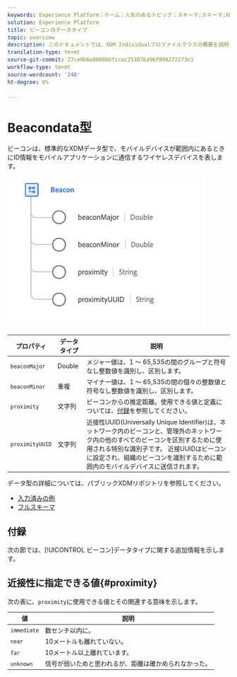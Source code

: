 ```yaml
---
keywords: Experience Platform；ホーム；人気のあるトピック；スキーマ;スキーマ;XDM；フィールド；スキーマ;スキーマ；ビーコン；インタラクションの詳細；データ型；データ型；
solution: Experience Platform
title: ビーコンのデータタイプ
topic: overview
description: このドキュメントでは、XDM Individualプロファイルクラスの概要を説明します。
translation-type: tm+mt
source-git-commit: 27ce9b6e8608bbfccac25387ba96f998272273c1
workflow-type: tm+mt
source-wordcount: '248'
ht-degree: 6%

---
```



#  Beacondata型

 ビーコンは、標準的なXDMデータ型で、モバイルデバイスが範囲内にあるときにID情報をモバイルアプリケーションに通信するワイヤレスデバイスを表します。

<img src="../images/data-types/beacon.png" width="450" /><br />

| プロパティ | データタイプ | 説明 |
| --- | --- | --- |
| `beaconMajor` | Double | メジャー値は、1 ～ 65,535の間のグループと符号なし整数値を識別し、区別します。 |
| `beaconMinor` | 重複 | マイナー値は、1 ～ 65,535の間の個々の整数値と符号なし整数値を識別し、区別します。 |
| `proximity` | 文字列 | ビーコンからの推定距離。使用できる値と定義については、[付録](#proximity)を参照してください。 |
| `proximityUUID` | 文字列 | 近接性UUID(Universally Unique Identifier)は、ネットワーク内のビーコンと、管理外のネットワーク内の他のすべてのビーコンを区別するために使用される特別な識別子です。 近接UUIDはビーコンに設定され、組織のビーコンを識別するために範囲内のモバイルデバイスに送信されます。 |

データ型の詳細については、パブリックXDMリポジトリを参照してください。

* [入力済みの例](https://github.com/adobe/xdm/blob/master/components/datatypes/beacon-interaction-details.example.1.json)
* [フルスキーマ](https://github.com/adobe/xdm/blob/master/components/datatypes/beacon-interaction-details.schema.json)

## 付録

次の節では、[!UICONTROL ビーコン]データタイプに関する追加情報を示します。

## 近接性に指定できる値{#proximity}

次の表に、`proximity`に使用できる値とその関連する意味を示します。

| 値 | 説明 |
| --- | --- |
| `immediate` | 数センチ以内に。 |
| `near` | 10メートルも離れていない。 |
| `far` | 10メートル以上離れています。 |
| `unknown` | 信号が弱いためと思われるが、距離は確かめられなかった。 |